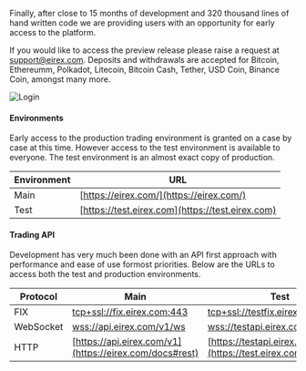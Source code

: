 Finally, after close to 15 months of development and 320 thousand lines of hand written 
code we are providing users with an opportunity for early access to the platform.

If you would like to access the preview release please raise a request 
at [support@eirex.com](mailto:support@eirex.com). Deposits and withdrawals are accepted 
for Bitcoin, Ethereumm, Polkadot, Litecoin, Bitcoin Cash, Tether, USD Coin, Binance Coin, amongst many more.

![Login](https://raw.githubusercontent.com/eirex-exchange/blog/master/preview_release/screen_login.png)

<!--
![Guest](https://raw.githubusercontent.com/eirex-exchange/blog/master/preview_release/screen_guest.png)

  -->
#### Environments

Early access to the production trading environment is granted on a case by case at this time. However 
access to the test environment is available to everyone. The test environment is an almost exact copy
of production.  

| Environment  | URL |
| ------------- | ------------- |
| Main       | [https://eirex.com/](https://eirex.com/)  |
| Test       | [https://test.eirex.com](https://test.eirex.com)  |

#### Trading API

Development has very much been done with an API first approach with performance and ease of use formost priorities.
Below are the URLs to access both the test and production environments.

| Protocol  | Main | Test |
| ------------ | ------------- | ----- |
| FIX          | [tcp+ssl://fix.eirex.com:443](https://eirex.com/docs#fix)   | [tcp+ssl://testfix.eirex.com:443](https://test.eirex.com/docs#fix) |
| WebSocket    | [wss://api.eirex.com/v1/ws](https://eirex.com/docs#ws)   | [wss://testapi.eirex.com/v1/ws](https://test.eirex.com/docs#ws) |
| HTTP         |  [https://api.eirex.com/v1](https://eirex.com/docs#rest)  | [https://testapi.eirex.com/v1](https://test.eirex.com/docs#rest) |



  




